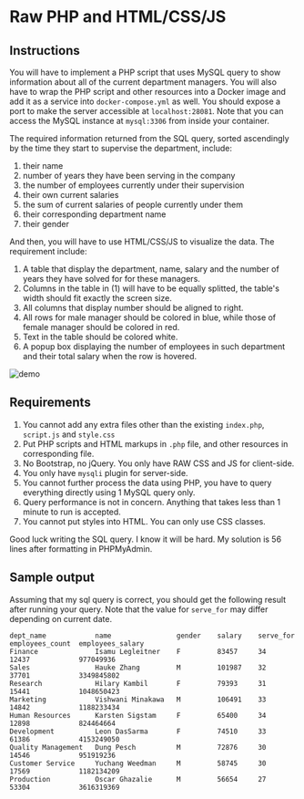 # Raw PHP and HTML/CSS/JS

## Instructions

You will have to implement a PHP script that uses MySQL query to show information about all of the current department managers.
You will also have to wrap the PHP script and other resources into a Docker image and add it as a service into `docker-compose.yml` as well. You should expose a port to make the server accessible at `localhost:28081`. Note that you can access the MySQL instance at `mysql:3306` from inside your container.

The required information returned from the SQL query, sorted ascendingly by the time they start to supervise the department, include:

1. their name
2. number of years they have been serving in the company
3. the number of employees currently under their supervision
4. their own current salaries
5. the sum of current salaries of people currently under them
6. their corresponding department name
7. their gender

And then, you will have to use HTML/CSS/JS to visualize the data. The requirement include:

1. A table that display the department, name, salary and the number of years they have solved for for these managers.
2. Columns in the table in (1) will have to be equally splitted, the table's width should fit exactly the screen size.
3. All columns that display number should be aligned to right.
4. All rows for male manager should be colored in blue, while those of female manager should be colored in red.
5. Text in the table should be colored white.
6. A popup box displaying the number of employees in such department and their total salary when the row is hovered.

![demo](https://i.ibb.co/Vtj3PJK/Screenshot-from-2019-06-26-16-35-49.png)

## Requirements

1. You cannot add any extra files other than the existing `index.php`, `script.js` and `style.css`
2. Put PHP scripts and HTML markups in `.php` file, and other resources in corresponding file.
3. No Bootstrap, no jQuery. You only have RAW CSS and JS for client-side.
4. You only have `mysqli` plugin for server-side.
5. You cannot further process the data using PHP, you have to query everything directly using 1 MySQL query only.
6. Query performance is not in concern. Anything that takes less than 1 minute to run is accepted.
7. You cannot put styles into HTML. You can only use CSS classes.

Good luck writing the SQL query. I know it will be hard. My solution is 56 lines after formatting in PHPMyAdmin.

## Sample output

Assuming that my sql query is correct, you should get the following result after running your query. Note that the value for `serve_for` may differ depending on current date.

```
dept_name            name                gender    salary    serve_for     employees_count  employees_salary
Finance              Isamu Legleitner    F         83457     34            12437            977049936
Sales                Hauke Zhang         M         101987    32            37701            3349845802
Research             Hilary Kambil       F         79393     31            15441            1048650423
Marketing            Vishwani Minakawa   M         106491    33            14842            1188233434
Human Resources      Karsten Sigstam     F         65400     34            12898            824464664
Development          Leon DasSarma       F         74510     33            61386            4153249050
Quality Management   Dung Pesch          M         72876     30            14546            951919236
Customer Service     Yuchang Weedman     M         58745     30            17569            1182134209
Production           Oscar Ghazalie      M         56654     27            53304            3616319369

```
